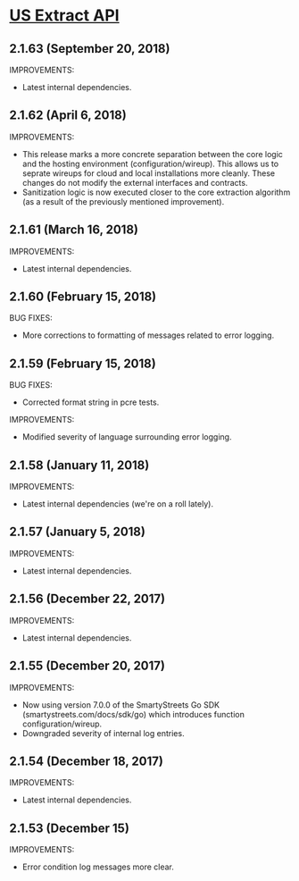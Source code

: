 # [US Extract API](https://smartystreets.com/docs/local/us-extract-api)

## 2.1.63 (September 20, 2018)

IMPROVEMENTS:

- Latest internal dependencies.


## 2.1.62 (April 6, 2018)

IMPROVEMENTS:

- This release marks a more concrete separation between the core logic and the hosting environment (configuration/wireup). This allows us to seprate wireups for cloud and local installations more cleanly. These changes do not modify the external interfaces and contracts.
- Sanitization logic is now executed closer to the core extraction algorithm (as a result of the previously mentioned improvement).


## 2.1.61 (March 16, 2018)

IMPROVEMENTS:

- Latest internal dependencies.


## 2.1.60 (February 15, 2018)

BUG FIXES:

- More corrections to formatting of messages related to error logging.


## 2.1.59 (February 15, 2018)

BUG FIXES:

- Corrected format string in pcre tests.

IMPROVEMENTS:

- Modified severity of language surrounding error logging.


## 2.1.58 (January 11, 2018)

IMPROVEMENTS:

- Latest internal dependencies (we're on a roll lately).


## 2.1.57 (January 5, 2018)

IMPROVEMENTS:

- Latest internal dependencies.


## 2.1.56 (December 22, 2017)

IMPROVEMENTS:

- Latest internal dependencies.


## 2.1.55 (December 20, 2017)

IMPROVEMENTS:

- Now using version 7.0.0 of the SmartyStreets Go SDK (smartystreets.com/docs/sdk/go) which introduces function configuration/wireup.
- Downgraded severity of internal log entries.


## 2.1.54 (December 18, 2017)

IMPROVEMENTS:

- Latest internal dependencies.


## 2.1.53 (December 15)

IMPROVEMENTS:

- Error condition log messages more clear.
